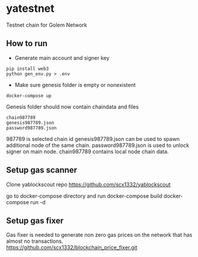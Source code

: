 # yatestnet
Testnet chain for Golem Network


## How to run

* Generate main account and signer key

```
pip install web3
python gen_env.py > .env
```

* Make sure genesis folder is empty or nonexistent

```
docker-compose up
```

Genesis folder should now contain chaindata and files

```
chain987789
genesis987789.json
password987789.json
```

987789 is selected chain id
genesis987789.json can be used to spawn additional node of the same chain.
password987789.json is used to unlock signer on main node.
chain987789 contains local node chain data.

## Setup gas scanner

Clone yablockscout repo 
https://github.com/scx1332/yablockscout

go to docker-compose directory and run docker-compose build
docker-compose run -d

## Setup gas fixer

Gas fixer is needed to generate non zero gas prices on the network that has almost no transactions.
https://github.com/scx1332/blockchain_price_fixer.git




